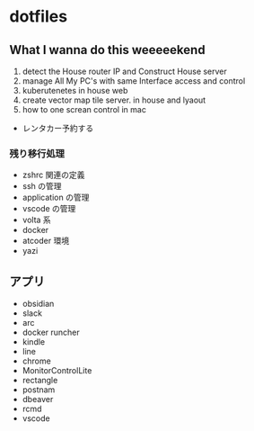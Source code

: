 # dotfiles

## What I wanna do this weeeeekend

1. detect the House router IP and Construct House server
2. manage All My PC's with same Interface access and control
3. kuberutenetes in house web
4. create vector map tile server. in house and lyaout
5. how to one screan control in mac

- レンタカー予約する

### 残り移行処理

- zshrc 関連の定義
- ssh の管理
- application の管理
- vscode の管理
- volta 系
- docker
- atcoder 環境
- yazi

## アプリ

- obsidian
- slack
- arc
- docker runcher
- kindle
- line
- chrome
- MonitorControlLite
- rectangle
- postnam
- dbeaver
- rcmd
- vscode
